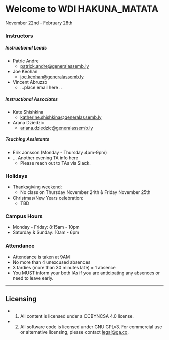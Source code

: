 # Welcome to WDI HAKUNA_MATATA

November 22nd - February 28th

### Instructors
##### Instructional Leads
- Patric Andre
	- patrick.andre@generalassemb.ly
- Joe Keohan
	- joe.keohan@generalassemb.ly
- Vincent Abruzzo
  - ...place email here ..

##### Instructional Associates
- Kate Shishkina
	- katherine.shishkina@generalassemb.ly
- Arana Dziedzic
  - ariana.dziedzic@generalassemb.ly

##### Teaching Assistants
- Erik Jönsson (Monday - Thursday 4pm-9pm)
- ... Another evening TA info here
  - Please reach out to TAs via Slack.

### Holidays
- Thanksgiving weekend:
   - No class on Thursday November 24th & Friday November 25th
- Christmas/New Years celebration:
   - TBD

### Campus Hours
- Monday - Friday: 8:15am - 10pm
- Saturday & Sunday: 10am - 6pm

### Attendance
- Attendance is taken at 9AM
- No more than 4 unexcused absences
- 3 tardies (more than 30 minutes late) = 1 absence
- You MUST inform your both IAs if you are anticipating any absences or need to leave early.

---

## Licensing
- 1. All content is licensed under a CC­BY­NC­SA 4.0 license.
- 2. All software code is licensed under GNU GPLv3. For commercial use or alternative licensing, please contact legal@ga.co.
